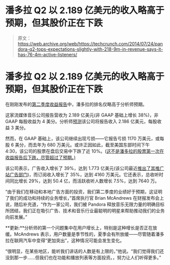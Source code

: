 # 潘多拉 Q2 以 2.189 亿美元的收入略高于预期，但其股价正在下跌 

> 原文：<https://web.archive.org/web/https://techcrunch.com/2014/07/24/pandora-q2-tops-expectations-slightly-with-218-9m-in-revenue-says-it-has-76-4m-active-listeners/>

# 潘多拉 Q2 以 2.189 亿美元的收入略高于预期，但其股价正在下跌

在刚刚发布的[第二季度收益报告](https://web.archive.org/web/20221205201516/http://www.businesswire.com/news/home/20140724006252/en/Pandora-Reports-Q2-2014-Financial-Results#.U9Fm8FZQhP8)中，潘多拉的排名仅略高于分析师预期。

这家流媒体音乐公司报告营收为 2.189 亿美元(非 GAAP 基础上增长 38%)，非 GAAP 每股收益为 4 美分。分析师[预测](https://web.archive.org/web/20221205201516/http://www.thestreet.com/story/12818732/1/why-pandora-p-stock-is-up-today.html?puc=yahoo&cm_ven=YAHOO)该公司将报告收入 2.186 亿美元，每股收益 3 美分。

然而，在 GAAP 基础上，该公司继续出现亏损——它报告亏损 1170 万美元，或每股 6 美分，而去年为 680 万美元。或许正因如此，截至美国东部时间下午 4:30，该公司的股票在盘后交易中下跌了近 10%。([这不是潘多拉的股票第一次在收益报告后下跌，尽管超过了预期。)](https://web.archive.org/web/20221205201516/https://beta.techcrunch.com/2014/02/05/pandora-falls-after-hours-on-weak-2014-revenue-guidance-despite-strong-q4-eps-of-0-11/)

该公司表示，广告收入增长了 39%，达到 1.773 亿美元(该公司最近[推出了其推广站广告部门](https://web.archive.org/web/20221205201516/http://online.wsj.com/news/articles/SB10001424052702303701304579547643905173568))，而订阅收入增长了 35%，达到 4160 万美元。它还表示，总收听时间同比增长 29%，达到 50.4 亿，而活跃收听人数增长 7.5%，达到 7640 万。

“由于我们在移动和本地广告方面的投资，我们第二季度的业绩好于预期，这证明了我们的成功和持续的业务增长，”首席执行官 Brian McAndrews 在财报发布会上说，随后补充道，“作为一家公司，我们被 Pandora 释放音乐无限力量的明确目标所团结，我们正在吸引广告、技术和音乐行业最聪明的明星来帮助推动我们的业务向前发展。”

**更新:**分析师的第一个问题集中在用户增长上，特别是这种增长是否正在放缓。McAndrews 表示，用户数量是季节性的，夏季会有所放缓——尽管随着潘多拉在联网汽车中变得“更加突出”，这种情况可能会发生变化。

“很明显，在某些地区，能听我们讲话的人数是有上限的，”他说。“我们觉得我们还没到那一步……但我们也在功能和播放列表等方面投资。，努力让人们听得更多。”